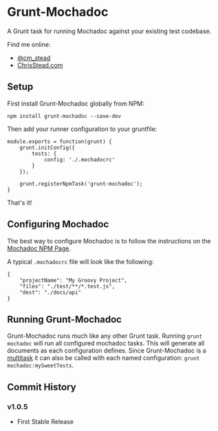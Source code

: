# Grunt-Mochadoc #

A Grunt task for running Mochadoc against your existing test codebase.

Find me online:
- [@cm_stead](https://twitter.com/cm_stead)
- [ChrisStead.com](http://www.chrisstead.com)

## Setup ##

First install Grunt-Mochadoc globally from NPM:

`npm install grunt-mochadoc --save-dev`

Then add your runner configuration to your gruntfile:

```
module.exports = function(grunt) {
    grunt.initConfig({
        tests: {
            config: './.mochadocrc'
        }
    });

    grunt.registerNpmTask('grunt-mochadoc');
}
```

That's it!

## Configuring Mochadoc ##

The best way to configure Mochadoc is to follow the instructions on the [Mochadoc NPM Page](https://www.npmjs.com/package/mochadoc).

A typical `.mochadocrc` file will look like the following:

```
{
    "projectName": "My Groovy Project",
    "files": "./test/**/*.test.js",
    "dest": "./docs/api"
}
```

## Running Grunt-Mochadoc ##

Grunt-Mochadoc runs much like any other Grunt task. Running `grunt mochadoc` will run all configured mochadoc tasks.  This will generate all documents as each configuration defines.  Since Grunt-Mochadoc is a [multitask](https://gruntjs.com/creating-tasks#multi-tasks) it can also be called with each named configuration: `grunt mochadoc:mySweetTests`.

## Commit History ##

### v1.0.5 ###

- First Stable Release